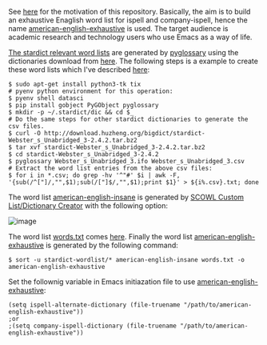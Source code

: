 See [here](https://lists.gnu.org/archive/html/help-gnu-emacs/2021-08/msg00138.html) for the motivation of this repository. Basically, the aim is to build an exhaustive  Enaglish word list for ispell and company-ispell, hence the name [american-english-exhaustive](https://github.com/hongyi-zhao/english-wordlist/blob/master/american-english-exhaustive) is used. The target audience is academic research and technology users who use Emacs as a way of life.

[The stardict relevant word lists](https://github.com/hongyi-zhao/english-wordlist/tree/master/source/stardict-wordlist) are generated by [pyglossary](https://github.com/ilius/pyglossary) using the dictionaries download from [here](http://download.huzheng.org/bigdict). The following steps is a example to create these word lists which I've described [here](https://github.com/company-mode/company-mode/issues/1146#issuecomment-886172208):

```shell
$ sudo apt-get install python3-tk tix
# pyenv python environment for this operation:
$ pyenv shell datasci
$ pip install gobject PyGObject pyglossary
$ mkdir -p ~/.stardict/dic && cd $_
# Do the same steps for other stardict dictionaries to generate the csv files.
$ curl -O http://download.huzheng.org/bigdict/stardict-Webster_s_Unabridged_3-2.4.2.tar.bz2
$ tar xvf stardict-Webster_s_Unabridged_3-2.4.2.tar.bz2
$ cd stardict-Webster_s_Unabridged_3-2.4.2
$ pyglossary Webster_s_Unabridged_3.ifo Webster_s_Unabridged_3.csv
# Extract the word list entries from the above csv files:
$ for i in *.csv; do grep -hv '^"#' $i | awk -F, '{sub(/^["]/,"",$1);sub(/["]$/,"",$1);print $1}' > ${i%.csv}.txt; done
```
The word list [american-english-insane](https://github.com/hongyi-zhao/english-wordlist/blob/master/source/american-english-insane) is generated by [SCOWL Custom List/Dictionary Creator](http://app.aspell.net/create) with the following option:

![image](https://user-images.githubusercontent.com/11155854/128634359-d13323a0-38ab-4adb-b06e-90b093c50531.png)

The word list [words.txt](https://github.com/hongyi-zhao/english-wordlist/blob/master/source/words.txt) comes [here](https://github.com/dwyl/english-words/blob/master/words.txt). Finally the word list [american-english-exhaustive](https://github.com/hongyi-zhao/english-wordlist/blob/master/american-english-exhaustive) is generated by the following command:

```shell
$ sort -u stardict-wordlist/* american-english-insane words.txt -o american-english-exhaustive
```

Set the follownig variable in Emacs initiazation file to use [american-english-exhaustive](https://github.com/hongyi-zhao/english-wordlist/blob/master/american-english-exhaustive):

```emacs-lisp
(setq ispell-alternate-dictionary (file-truename "/path/to/american-english-exhaustive"))
;or
;(setq company-ispell-dictionary (file-truename "/path/to/american-english-exhaustive"))
```        
